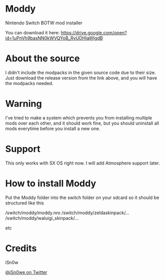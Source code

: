 # Moddy
Nintendo Switch BOTW mod installer

You can download it here: 
https://drive.google.com/open?id=1uPnVh9basNN0kWVQYoB_RvUDHlaWIgdB

# About the source

I didn't include the modpacks in the given source code due to their size. Just download the release version from the link above, and you will have the modpacks needed.

# Warning

I've tried to make a system which prevents you from installing multiple mods over each other, and it should work fine, but you should uninstall all mods everytime before you install a new one.

# Support
This only works with SX OS right now. I will add Atmosphere support later.

# How to install Moddy

Put the Moddy folder into the switch folder on your sdcard so it should be structured like this

/switch/moddy/moddy.nro
/switch/moddy/zeldaskinpack/...
/switch/moddy/waluigi_skinpack/...

etc

# Credits

iSn0w

[@iSn0we on Twitter](https://twitter.com/iSN0we)
